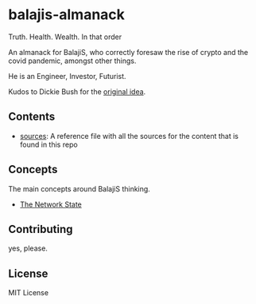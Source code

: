 # balajis-almanack
Truth. Health. Wealth. In that order

An almanack for BalajiS, who correctly foresaw the rise of crypto and the covid pandemic, amongst other things. 

He is an Engineer, Investor, Futurist. 

Kudos to Dickie Bush for the [original idea](https://twitter.com/dickiebush/status/1412912753052844035).

## Contents

- [sources](/sources.md): A reference file with all the sources for the content that is found in this repo

## Concepts

The main concepts around BalajiS thinking. 

- [The Network State](/concepts/network-state.md)


## Contributing

yes, please.


## License

MIT License

